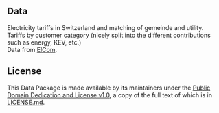 ## Data
Electricity tariffs in Switzerland and matching of gemeinde and utility.  
Tariffs by customer category (nicely split into the different contributions such as energy, KEV, etc.)  
Data from [ElCom](https://www.strompreis.elcom.admin.ch/Start.aspx).

## License
This Data Package is made available by its maintainers under the [Public Domain Dedication and License v1.0](https://opendatacommons.org/licenses/pddl/1-0/), a copy of the full text of which is in [LICENSE.md](https://github.com/bkarolina/Electricity_tariffs/blob/master/LICENSE.md).
